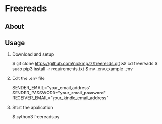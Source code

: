 # Freereads

## About

## Usage

1. Download and setup

    $ git clone https://github.com/nickmpaz/freereads.git && cd freereads
    $ sudo pip3 install -r requirements.txt
    $ mv .env.example .env

2. Edit the .env file

    SENDER_EMAIL="your_email_address"
    SENDER_PASSWORD="your_email_password"
    RECEIVER_EMAIL="your_kindle_email_address"

3. Start the application

    $ python3 freereads.py

